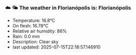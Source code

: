 ### ☁️ 🌤️  The weather in Florianópolis is: Florianópolis

- Temperature: 16.8°C
- On flesh: 16.78°C
- Relative air humidity: 86%
- Rain: 0.0 mm
- Description: Clear sky
- last updated: 2025-07-15T22:18:57.146910
